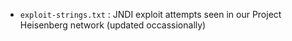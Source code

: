 - `exploit-strings.txt` : JNDI exploit attempts seen in our Project Heisenberg network (updated occassionally)
